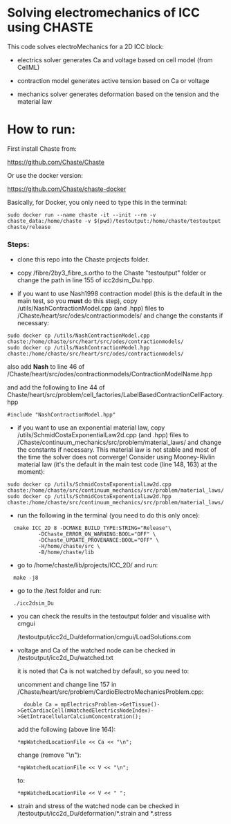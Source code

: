 # Solving electromechanics of ICC using CHASTE

This code solves electroMechanics for a 2D ICC block:

- electrics solver generates Ca and voltage based on cell model (from CellML)

- contraction model generates active tension based on Ca or voltage

- mechanics solver generates deformation based on the tension and the material law

# How to run:

First install Chaste from:

https://github.com/Chaste/Chaste

Or use the docker version:

https://github.com/Chaste/chaste-docker

Basically, for Docker, you only need to type this in the terminal:

```
sudo docker run --name chaste -it --init --rm -v chaste_data:/home/chaste -v $(pwd)/testoutput:/home/chaste/testoutput chaste/release
```

### Steps:

- clone this repo into the Chaste projects folder.

- copy /fibre/2by3_fibre_s.ortho to the Chaste "testoutput" folder or change the path in line 155 of icc2dsim_Du.hpp.

- if you want to use Nash1998 contraction model (this is the default in the main test, so you **must** do this step), copy /utils/NashContractionModel.cpp (and .hpp) files to /Chaste/heart/src/odes/contractionmodels/ and change the constants if necessary:

```
sudo docker cp /utils/NashContractionModel.cpp chaste:/home/chaste/src/heart/src/odes/contractionmodels/
sudo docker cp /utils/NashContractionModel.hpp chaste:/home/chaste/src/heart/src/odes/contractionmodels/
```
also add **Nash** to line 46 of /Chaste/heart/src/odes/contractionmodels/ContractionModelName.hpp

and add the following to line 44 of Chaste/heart/src/problem/cell_factories/LabelBasedContractionCellFactory.hpp

```
#include "NashContractionModel.hpp" 
```

- if you want to use an exponential material law, copy /utils/SchmidCostaExponentialLaw2d.cpp (and .hpp) files to /Chaste/continuum_mechanics/src/problem/material_laws/ and change the constants if necessary. This material law is not stable and most of the time the solver does not converge! Consider using Mooney-Rivlin material law (it's the default in the main test code (line 148, 163) at the moment):

```
sudo docker cp /utils/SchmidCostaExponentialLaw2d.cpp chaste:/home/chaste/src/continuum_mechanics/src/problem/material_laws/
sudo docker cp /utils/SchmidCostaExponentialLaw2d.hpp chaste:/home/chaste/src/continuum_mechanics/src/problem/material_laws/
```

- run the following in the terminal (you need to do this only once):

```
  cmake ICC_2D 8 -DCMAKE_BUILD_TYPE:STRING="Release"\
          -DChaste_ERROR_ON_WARNING:BOOL="OFF" \
          -DChaste_UPDATE_PROVENANCE:BOOL="OFF" \
          -H/home/chaste/src \
          -B/home/chaste/lib
```

- go to /home/chaste/lib/projects/ICC_2D/ and run:

```
  make -j8
```

- go to the /test folder and run:

```
  ./icc2dsim_Du 
```

- you can check the results in the testoutput folder and visualise with cmgui
  
  /testoutput/icc2d_Du/deformation/cmgui/LoadSolutions.com
  
- voltage and Ca of the watched node can be checked in /testoutput/icc2d_Du/watched.txt

  it is noted that Ca is not watched by default, so you need to:
  
  uncomment and change line 157 in /Chaste/heart/src/problem/CardioElectroMechanicsProblem.cpp:
  ```
    double Ca = mpElectricsProblem->GetTissue()->GetCardiacCell(mWatchedElectricsNodeIndex)->GetIntracellularCalciumConcentration();
  ```
  add the following (above line 164):
  
  ```
  *mpWatchedLocationFile << Ca << "\n";
  ```
  
  change (remove "\n"):
  ```
  *mpWatchedLocationFile << V << "\n"; 
  ```
  
  to:
  
  ```
  *mpWatchedLocationFile << V << " ";
  ```

- strain and stress of the watched node can be checked in /testoutput/icc2d_Du/deformation/*.strain and *.stress

